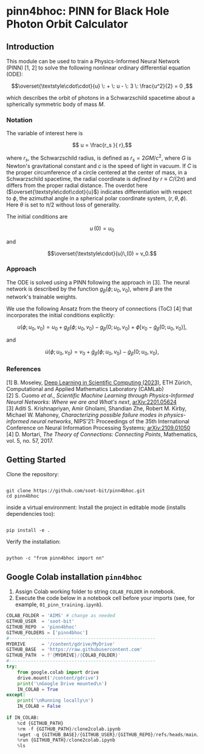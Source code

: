 # pinn4bhoc: PINN for Black Hole Photon Orbit Calculator

## Introduction
This module can  be used to train a Physics-Informed Neural Network (PINN) [1, 2] to solve the following nonlinear ordinary differential equation (ODE):
```math
\overset{\textstyle\cdot\cdot}{u}  \: + \: u - \: 3 \: \frac{u^2}{2}  =  0 ,
```
which describes the orbit of photons in a Schwarzschild spacetime about a spherically symmetric body of mass $M$.

### Notation
The variable of interest here is
```math
  u = \frac{r_s }{ r},
```
where $r_s$, the Schwarzschild radius, is defined as $r_s =  2 G M  /  c^2,$ where $G$ is Newton's gravitational constant and $c$ is the speed of light in vacuum. If $C$ is the proper circumference of a circle centered at the center of mass,
in a Schwarzschild spacetime, the radial coordinate is *defined by* $r \equiv C  /  (2\pi)$ and differs from the proper radial distance.
The overdot here ($\overset{\textstyle\cdot\cdot}{u}$) indicates differentiation with respect to $\phi$, the azimuthal angle in a spherical polar coordinate system, $(r, \theta, \phi)$. Here $\theta$ is set to $\pi  /  2$ without loss of generality.

The initial conditions are
```math
u\,(0) = u_0
```
and
```math
\overset{\textstyle\cdot}{u}\,(0) = v_0.
```

### Approach
The ODE is solved using a PINN following the approach in [3]. The neural network is described by the function $g_\beta(\phi; u_0, v_0),$ where $\beta$ are the network's trainable weights.  
  
We use the following Ansatz from the theory of connections (ToC) [4] that incorporates the initial conditions explicitly:

```math
    u(\phi; u_0, v_0)  = u_0 + g_\beta(\phi; u_0, v_0) - g_\beta(0; u_0, v_0) + \phi \left[ v_0 - \dot{g}_\beta(0; u_0, v_0) \right],
```
and
```math
    \dot{u}(\phi; u_0, v_0) = v_0 + \dot{g}_\beta(\phi; u_0, v_0) - \dot{g}_\beta(0; u_0, v_0),
```

### References
[1] B. Moseley, [Deep Learning in Scientific Computing (2023)](https://camlab.ethz.ch/teaching/deep-learning-in-scientific-computing-2023.html), ETH Zürich, Computational and Applied Mathematics Laboratory (CAMLab)  
[2] S. Cuomo *et al*., *Scientific Machine Learning through Physics-Informed Neural Networks: Where we are and What's next*, [arXiv:2201.05624](https://doi.org/10.48550/arXiv.2201.05624)  
[3] Aditi S. Krishnapriyan, Amir Gholami, Shandian Zhe, Robert M. Kirby, Michael W. Mahoney, *Characterizing possible failure modes in physics-informed neural networks*, NIPS'21: Proceedings of the 35th International Conference on Neural Information Processing Systems; [arXiv:2109.01050](https://arxiv.org/abs/2109.01050)  
[4] D. Mortari, *The Theory of Connections: Connecting Points*, Mathematics, vol. 5, no. 57, 2017.

## Getting Started

Clone the repository:

```

git clone https://github.com/soot-bit/pinn4bhoc.git
cd pinn4bhoc

```

inside a virtual environment:
Install the project in editable mode (installs dependencies too):

```

pip install -e .

```

Verify the installation:

```

python -c "from pinn4bhoc import nn"

```

## Google Colab installation `pinn4bhoc`
  1. Assign Colab working folder to string `COLAB_FOLDER` in notebook.
  2. Execute the code below in a notebook cell before your imports (see, for example, `01_pinn_training.ipynb`).
```python
COLAB_FOLDER = 'AIMS' # change as needed
GITHUB_USER  = 'soot-bit'
GITHUB_REPO  = 'pinn4bhoc'
GITHUB_FOLDERS = ['pinn4bhoc']
#------------------------------------------------------
MYDRIVE      = '/content/gdrive/MyDrive'
GITHUB_BASE  = 'https://raw.githubusercontent.com'
GITHUB_PATH  = f'{MYDRIVE}/{COLAB_FOLDER}'
#------------------------------------------------------
try:
    from google.colab import drive
    drive.mount('/content/gdrive')
    print('\nGoogle Drive mounted\n')
    IN_COLAB = True
except:
    print('\nRunning locally\n')
    IN_COLAB = False
 
if IN_COLAB:
    %cd {GITHUB_PATH}
    %rm -f {GITHUB_PATH}/clone2colab.ipynb
    !wget -q {GITHUB_BASE}/{GITHUB_USER}/{GITHUB_REPO}/refs/heads/main/clone2colab.ipynb
    %run {GITHUB_PATH}/clone2colab.ipynb
    %ls
```

